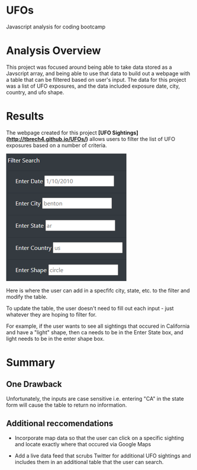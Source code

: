 # UFOs
Javascript analysis for coding bootcamp

# Analysis Overview

This project was focused around being able to take data stored as a Javscript array, and being able to use that data to build out a webpage with a table that can be filtered based on user's input. 
The data for this project was a list of UFO exposures, and the data included exposure date, city, country, and ufo shape. 

# Results

The webpage created for this project **[UFO Sightings] (http://tbrech4.github.io/UFOs/)** allows users to filter the list of UFO exposures based on a number of criteria.

![filter](https://github.com/tbrech4/UFOs/blob/main/images/filters.png)

Here is where the user can add in a specfifc city, state, etc. to the filter and modify the table.

To update the table, the user doesn't need to fill out each input - just whatever they are hoping to filter for.

For example, if the user wants to see all sightings that occured in California and have a "light" shape, then ca needs to be in the Enter State box, and light needs to be in the enter shape box.

# Summary

## One Drawback

Unfortunately, the inputs are case sensitive i.e. entering "CA" in the state form will cause the table to return no information.


## Additional reccomendations

* Incorporate map data so that the user can click on a specific sighting and locate exactly where that occured via Google Maps

* Add a live data feed that scrubs Twitter for additional UFO sightings and includes them in an additional table that the user can search.



